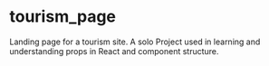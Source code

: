 # tourism_page
Landing page for a tourism site.  A solo Project used in learning and understanding  props in React and component structure.

